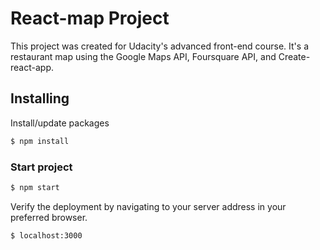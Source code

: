 # React-map Project

This project was created for Udacity's advanced front-end course.
It's a restaurant map using the Google Maps API, Foursquare API, and Create-react-app.

## Installing

Install/update packages

```sh
$ npm install
```

### Start project

```sh
$ npm start
```

Verify the deployment by navigating to your server address in your preferred browser.

```sh
$ localhost:3000
```